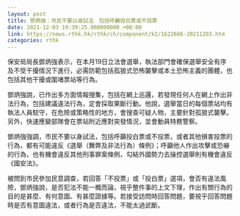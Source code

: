 ```yaml
---
layout: post
title: 鄧炳強：市民不要以身試法　包括呼籲投白票或不投票
date: 2021-12-03 19:39:25.000000000 +08:00
link: https://news.rthk.hk/rthk/ch/component/k2/1622666-20211203.htm
categories: rthk
---
```


保安局局長鄧炳強表示，在本月19日立法會選舉，執法部門會確保選舉安全有序及不受干擾情況下進行，必需防範包括孤狼式恐怖襲擊或本土恐怖主義的團體，也包括其他干擾或圍堵票站等行為。

鄧炳強說，已作出多方面情報搜集，包括在網上巡邏，若發現任何人在網上作出非法行為，包括建議違法行為，定會採取果斷行動。他說，選舉當日的每個票站均有執法人員駐守，在危險或策略性的地方，會搜查可疑人物，主要針對孤狼式襲擊。另外，快速應變部隊會在票站附近應對突發情況，並會動員特務警察。

鄧炳強強調，市民不要以身試法，包括呼籲投白票或不投票，或者其他損害投票的行為，都有可能違反《選舉（舞弊及非法行為）條例》；呼籲他人作出攻擊或恐嚇的行為，也有機會違反其他刑事罪案條例，勾結外國勢力去操控選舉則有機會違反《國安法》。

被問到市民參加民意調查，若回答「不投票」或「投白票」選項，會否有違法風險，鄧炳強說，是否犯法不能一概而論，視乎整件事的上文下理，作出有關行為的目的是甚麼、有何意圖、有甚麼證據等。若接受訪問時回答問題，要視乎回答問題時是否有意圖違法，或者行為是否違法，不能太過武斷。
